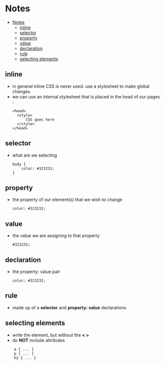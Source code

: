 # Notes

- [Notes](#notes)
  - [inline](#inline)
  - [selector](#selector)
  - [property](#property)
  - [value](#value)
  - [declaration](#declaration)
  - [rule](#rule)
  - [selecting elements](#selecting-elements)


## inline
- in general inline CSS is never used.
  use a stylesheet to make global changes.
- we can use an internal stylesheet that is placed
  in the head of our pages :
  ```
  <head>
    <style>
        CSS goes here
    </style>
  </head>
  ```
  
## selector
- what are we selecting
  ```
  body {
      color: #323232;
  }
  ```

## property
- the property of our element(s) that we wish to change
  ```
  color: #323232;
  ```
  
## value
- the value we are assigning to that property
  ```
  #323232;
  ```
  
## declaration
- the property: value pair
  ```
  color: #323232;
  ```
  
## rule
- made up of a **selector** and **property: value** declarations

## selecting elements
- write the element, but without the **< >**
- do **NOT** include attributes
```
    a { ... }
    p { ... }
    h2 { ... }
```
